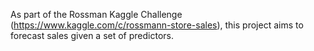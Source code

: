As part of the Rossman Kaggle Challenge (https://www.kaggle.com/c/rossmann-store-sales), this project aims to forecast sales given a set of predictors.
